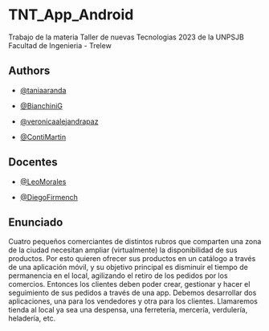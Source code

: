 
# TNT_App_Android

Trabajo de la materia Taller de nuevas Tecnologias 2023 de la UNPSJB Facultad de Ingenieria - Trelew
## Authors

- [@taniaaranda](https://github.com/taniaaranda)

- [@BianchiniG](https://github.com/BianchiniG)

- [@veronicaalejandrapaz](https://github.com/veronicaalejandrapaz)

- [@ContiMartin](https://github.com/ContiMartin)

## Docentes

- [@LeoMorales](https://github.com/LeoMorales)

- [@DiegoFirmench]()

## Enunciado


Cuatro pequeños comerciantes de distintos rubros que comparten una zona de la ciudad necesitan ampliar (virtualmente) la disponibilidad de sus productos. Por esto quieren ofrecer sus productos en un catálogo a través de una aplicación móvil, y su objetivo principal es disminuir el tiempo de permanencia en el local, agilizando el retiro de los pedidos por los comercios. Entonces los clientes deben poder crear, gestionar y hacer el seguimiento de sus pedidos a través de una app. Debemos desarrollar dos aplicaciones, una para los vendedores y otra para los clientes.
Llamaremos tienda al local ya sea una despensa, una ferretería, mercería, verdulería, heladería, etc.

